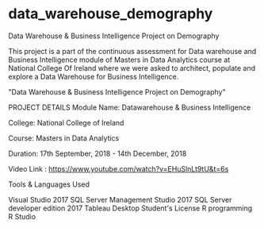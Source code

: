 # data_warehouse_demography
Data Warehouse &amp; Business Intelligence Project on Demography

This project is a part of the continuous assessment for Data warehouse and Business Intelligence module of Masters in Data Analytics course at National College Of Ireland where we were asked to architect, populate and explore a Data Warehouse for Business Intelligence.

"Data Warehouse & Business Intelligence Project on Demography"

PROJECT DETAILS
Module Name: Datawarehouse & Business Intelligence

College: National College of Ireland

Course: Masters in Data Analytics

Duration: 17th September, 2018 - 14th December, 2018

Video Link : https://www.youtube.com/watch?v=EHuSlnLt9tU&t=6s

Tools & Languages Used

Visual Studio 2017
SQL Server Management Studio 2017
SQL Server developer edition 2017
Tableau Desktop Student's License
R programming
R Studio

